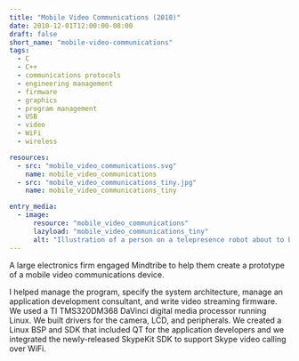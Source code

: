 ```yaml
---
title: "Mobile Video Communications (2010)"
date: 2010-12-01T12:00:00-08:00
draft: false
short_name: "mobile-video-communications"
tags:
  - C
  - C++
  - communications protocols
  - engineering management
  - firmware
  - graphics
  - program management
  - USB
  - video
  - WiFi
  - wireless

resources:
  - src: "mobile_video_communications.svg"
    name: mobile_video_communications
  - src: "mobile_video_communications_tiny.jpg"
    name: mobile_video_communications_tiny

entry_media:
  - image:
      resource: "mobile_video_communications"
      lazyload: "mobile_video_communications_tiny"
      alt: "Illustration of a person on a telepresence robot about to be pranked by two coworkers with a tripwire"
---
```

A large electronics firm engaged Mindtribe to help them create a prototype of a mobile video communications device.

I helped manage the program, specify the system architecture, manage an application development consultant, and write video streaming firmware. We used a TI TMS320DM368 DaVinci digital media processor running Linux. We built drivers for the camera, LCD, and peripherals. We created a Linux BSP and SDK that included QT for the application developers and we integrated the newly-released SkypeKit SDK to support Skype video calling over WiFi.
